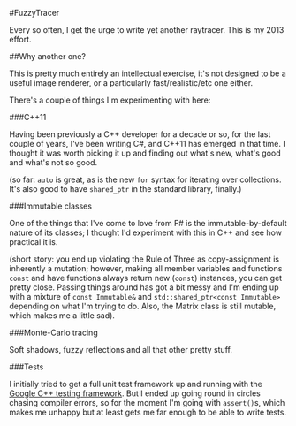 #FuzzyTracer

Every so often, I get the urge to write yet another raytracer. This is my 2013 effort.

##Why another one?

This is pretty much entirely an intellectual exercise, it's not designed to be a useful image renderer, or a particularly fast/realistic/etc one either.

There's a couple of things I'm experimenting with here:

###C++11

Having been previously a C++ developer for a decade or so, for the last couple of years, I've been writing C#, and C++11 has emerged in that time. I thought it was worth picking it up and finding out what's new, what's good and what's not so good.

(so far: `auto` is great, as is the new `for` syntax for iterating over collections. It's also good to have `shared_ptr` in the standard library, finally.)

###Immutable classes 

One of the things that I've come to love from F# is the immutable-by-default nature of its classes; I thought I'd experiment with this in C++ and see how practical it is.

(short story: you end up violating the Rule of Three as copy-assignment is inherently a mutation; however, making all member variables and functions `const` and have functions always return new (`const`) instances, you can get pretty close. Passing things around has got a bit messy and I'm ending up with a mixture of `const Immutable&` and `std::shared_ptr<const Immutable>` depending on what I'm trying to do. Also, the Matrix class is still mutable, which makes me a little sad).

###Monte-Carlo tracing

Soft shadows, fuzzy reflections and all that other pretty stuff.

###Tests

I initially tried to get a full unit test framework up and running with the [Google C++ testing framework](https://code.google.com/p/googletest/). But I ended up going round in circles chasing compiler errors, so for the moment I'm going with `assert()`s, which makes me unhappy but at least gets me far enough to be able to write tests.